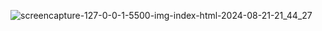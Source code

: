 ![screencapture-127-0-0-1-5500-img-index-html-2024-08-21-21_44_27](https://github.com/user-attachments/assets/5e06c5a3-8a5a-4d21-8e2f-3ab6caaa36f7)
